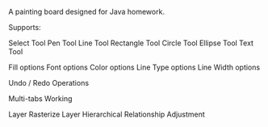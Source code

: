 A painting board designed for Java homework.

Supports:

Select Tool
Pen Tool
Line Tool
Rectangle Tool
Circle Tool
Ellipse Tool
Text Tool

Fill options
Font options
Color options
Line Type options
Line Width options

Undo / Redo Operations

Multi-tabs Working

Layer Rasterize
Layer Hierarchical Relationship Adjustment